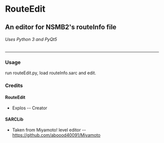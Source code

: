 # RouteEdit
## An editor for NSMB2's routeInfo file
###### Uses Python 3 and PyQt5
----------------------------------------------------------------

### Usage
run routeEdit.py, load routeInfo.sarc and edit.

### Credits
#### RouteEdit
* Explos -- Creator

#### SARCLib
* Taken from Miyamoto! level editor -- https://github.com/aboood40091/Miyamoto
